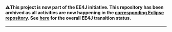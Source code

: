 #### :warning:This project is now part of the EE4J initiative. This repository has been archived as all activities are now happening in the [corresponding Eclipse repository](https://github.com/eclipse-ee4j/jaxr-api). See [here](https://www.eclipse.org/ee4j/status.php) for the overall EE4J transition status.
 
---
